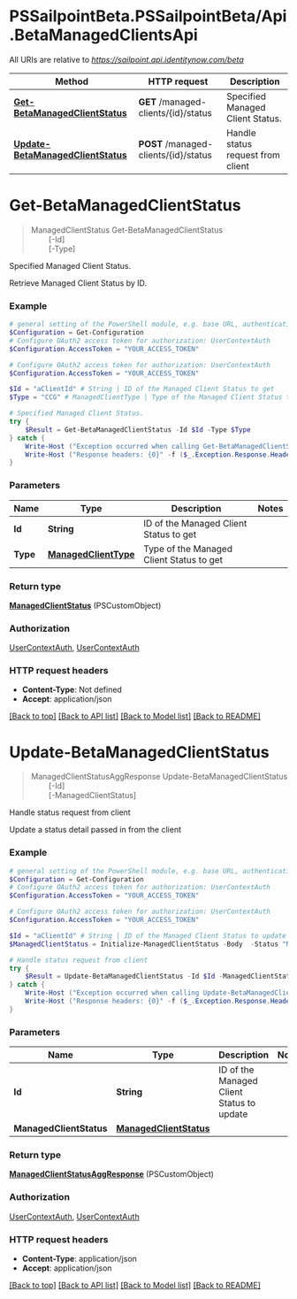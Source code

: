 # PSSailpointBeta.PSSailpointBeta/Api.BetaManagedClientsApi

All URIs are relative to *https://sailpoint.api.identitynow.com/beta*

Method | HTTP request | Description
------------- | ------------- | -------------
[**Get-BetaManagedClientStatus**](BetaManagedClientsApi.md#Get-BetaManagedClientStatus) | **GET** /managed-clients/{id}/status | Specified Managed Client Status.
[**Update-BetaManagedClientStatus**](BetaManagedClientsApi.md#Update-BetaManagedClientStatus) | **POST** /managed-clients/{id}/status | Handle status request from client


<a name="Get-BetaManagedClientStatus"></a>
# **Get-BetaManagedClientStatus**
> ManagedClientStatus Get-BetaManagedClientStatus<br>
> &nbsp;&nbsp;&nbsp;&nbsp;&nbsp;&nbsp;&nbsp;&nbsp;[-Id] <String><br>
> &nbsp;&nbsp;&nbsp;&nbsp;&nbsp;&nbsp;&nbsp;&nbsp;[-Type] <PSCustomObject><br>

Specified Managed Client Status.

Retrieve Managed Client Status by ID.

### Example
```powershell
# general setting of the PowerShell module, e.g. base URL, authentication, etc
$Configuration = Get-Configuration
# Configure OAuth2 access token for authorization: UserContextAuth
$Configuration.AccessToken = "YOUR_ACCESS_TOKEN"

# Configure OAuth2 access token for authorization: UserContextAuth
$Configuration.AccessToken = "YOUR_ACCESS_TOKEN"

$Id = "aClientId" # String | ID of the Managed Client Status to get
$Type = "CCG" # ManagedClientType | Type of the Managed Client Status to get

# Specified Managed Client Status.
try {
    $Result = Get-BetaManagedClientStatus -Id $Id -Type $Type
} catch {
    Write-Host ("Exception occurred when calling Get-BetaManagedClientStatus: {0}" -f ($_.ErrorDetails | ConvertFrom-Json))
    Write-Host ("Response headers: {0}" -f ($_.Exception.Response.Headers | ConvertTo-Json))
}
```

### Parameters

Name | Type | Description  | Notes
------------- | ------------- | ------------- | -------------
 **Id** | **String**| ID of the Managed Client Status to get | 
 **Type** | [**ManagedClientType**](ManagedClientType.md)| Type of the Managed Client Status to get | 

### Return type

[**ManagedClientStatus**](ManagedClientStatus.md) (PSCustomObject)

### Authorization

[UserContextAuth](../README.md#UserContextAuth), [UserContextAuth](../README.md#UserContextAuth)

### HTTP request headers

 - **Content-Type**: Not defined
 - **Accept**: application/json

[[Back to top]](#) [[Back to API list]](../README.md#documentation-for-api-endpoints) [[Back to Model list]](../README.md#documentation-for-models) [[Back to README]](../README.md)

<a name="Update-BetaManagedClientStatus"></a>
# **Update-BetaManagedClientStatus**
> ManagedClientStatusAggResponse Update-BetaManagedClientStatus<br>
> &nbsp;&nbsp;&nbsp;&nbsp;&nbsp;&nbsp;&nbsp;&nbsp;[-Id] <String><br>
> &nbsp;&nbsp;&nbsp;&nbsp;&nbsp;&nbsp;&nbsp;&nbsp;[-ManagedClientStatus] <PSCustomObject><br>

Handle status request from client

Update a status detail passed in from the client

### Example
```powershell
# general setting of the PowerShell module, e.g. base URL, authentication, etc
$Configuration = Get-Configuration
# Configure OAuth2 access token for authorization: UserContextAuth
$Configuration.AccessToken = "YOUR_ACCESS_TOKEN"

# Configure OAuth2 access token for authorization: UserContextAuth
$Configuration.AccessToken = "YOUR_ACCESS_TOKEN"

$Id = "aClientId" # String | ID of the Managed Client Status to update
$ManagedClientStatus = Initialize-ManagedClientStatus -Body  -Status "NORMAL" -Type "CCG" -Timestamp (Get-Date) # ManagedClientStatus | 

# Handle status request from client
try {
    $Result = Update-BetaManagedClientStatus -Id $Id -ManagedClientStatus $ManagedClientStatus
} catch {
    Write-Host ("Exception occurred when calling Update-BetaManagedClientStatus: {0}" -f ($_.ErrorDetails | ConvertFrom-Json))
    Write-Host ("Response headers: {0}" -f ($_.Exception.Response.Headers | ConvertTo-Json))
}
```

### Parameters

Name | Type | Description  | Notes
------------- | ------------- | ------------- | -------------
 **Id** | **String**| ID of the Managed Client Status to update | 
 **ManagedClientStatus** | [**ManagedClientStatus**](ManagedClientStatus.md)|  | 

### Return type

[**ManagedClientStatusAggResponse**](ManagedClientStatusAggResponse.md) (PSCustomObject)

### Authorization

[UserContextAuth](../README.md#UserContextAuth), [UserContextAuth](../README.md#UserContextAuth)

### HTTP request headers

 - **Content-Type**: application/json
 - **Accept**: application/json

[[Back to top]](#) [[Back to API list]](../README.md#documentation-for-api-endpoints) [[Back to Model list]](../README.md#documentation-for-models) [[Back to README]](../README.md)

